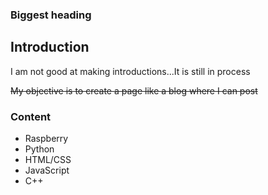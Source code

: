 ### Biggest heading

## Introduction

I am not good at making introductions...It is still in process

~~My objective is to create a page like a blog where I can post~~

### Content

* Raspberry
* Python
* HTML/CSS
* JavaScript
* C++
